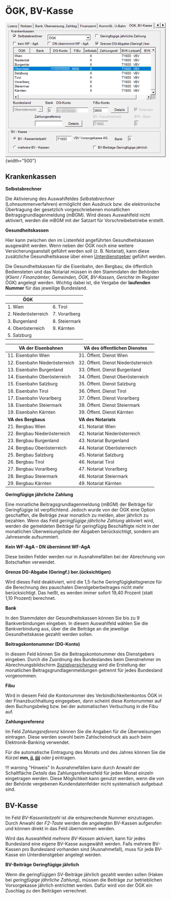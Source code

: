 # ÖGK, BV-Kasse

![Image](<img/image26.png>){width="500"}

## Krankenkassen

**Selbstabrechner** 

Die Aktivierung des Auswahlfeldes *Selbstabrechner* (Lohnsummenverfahren) ermöglicht den Ausdruck bzw. die elektronische Übertragung der gesetzlich vorgeschriebenen monatlichen Beitragsgrundlagenmeldung (mBGM). Wird dieses Auswahlfeld nicht aktiviert, werden die mBGM mit der Satzart für Vorschreibebetriebe erstellt.

**Gesundheitskassen**

Hier kann zwischen den im Listenfeld angeführten Gesundheitskassen ausgewählt werden. Wenn neben der ÖGK noch eine weitere Versicherungsanstalt geführt werden soll (z. B. Notariat), kann diese zusätzliche Gesundheitskasse über einen [Unterdienstgeber](../Unterdienstgeber.md) geführt werden.

Die Gesundheitskassen für die Eisenbahn, den Bergbau, die öffentlich Bediensteten und das Notariat müssen in den Stammdaten der Behörden (*Klient / Finanzämter, Gemeinden, ÖGK, BV-Kassen, Gerichte* im Register ÖGK) angelegt werden. Wichtig dabei ist, die Vergabe der **laufenden Nummer** für das jeweilige Bundesland.

| **ÖGK**              |                |
| -------------------- | -------------- |
| 1\. Wien             | 6\. Tirol      |
| 2\. Niederösterreich | 7\. Vorarlberg |
| 3\. Burgenland       | 8\. Steiermark |
| 4\. Oberösterreich   | 9\. Kärnten    |
| 5\. Salzburg         |


| VA der Eisenbahnen              | VA des öffentlichen Dienstes         |
| ------------------------------- | ------------------------------------ |
| 11\. Eisenbahn Wien             | 31\. Öffent. Dienst Wien             |
| 12\. Eisenbahn Niederösterreich | 32\. Öffent. Dienst Niederösterreich |
| 13\. Eisenbahn Burgenland       | 33\. Öffent. Dienst Burgenland       |
| 14\. Eisenbahn Oberösterreich   | 34\. Öffent. Dienst Oberösterreich   |
| 15\. Eisenbahn Salzburg         | 35\. Öffent. Dienst Salzburg         |
| 16\. Eisenbahn Tirol            | 36\. Öffent. Dienst Tirol            |
| 17\. Eisenbahn Vorarlberg       | 37\. Öffent. Dienst Vorarlberg       |
| 18\. Eisenbahn Steiermark       | 38\. Öffent. Dienst Steiermark       |
| 19\. Eisenbahn Kärnten          | 39\. Öffent. Dienst Kärnten          |
| **VA des Bergbaus**             | **VA des Notariats**                 |
| 21\. Bergbau Wien               | 41\. Notariat Wien                   |
| 22\. Bergbau Niederösterreich   | 42\. Notariat Niederösterreich       |
| 23\. Bergbau Burgenland         | 43\. Notariat Burgenland             |
| 24\. Bergbau Oberösterreich     | 44\. Notariat Oberösterreich         |
| 25\. Bergbau Salzburg           | 45\. Notariat Salzburg               |
| 26\. Bergbau Tirol              | 46\. Notariat Tirol                  |
| 27\. Bergbau Vorarlberg         | 47\. Notariat Vorarlberg             |
| 28\. Bergbau Steiermark         | 48\. Notariat Steiermark             |
| 29\. Bergbau Kärnten            | 49\. Notariat Kärnten                |

**Geringfügige jährliche Zahlung**

Eine monatliche Beitragsgrundlagenmeldung (mBGM) der Beiträge für Geringfügige ist verpflichtend. Jedoch wurde von der ÖGK eine Option geschaffen, die Beiträge zwar monatlich zu melden, aber jährlich zu bezahlen. Wenn das Feld *geringfügige jährliche Zahlung* aktiviert wird, werden die gemeldeten Beiträge für geringfügig Beschäftigte nicht in der monatlichen Überweisungsliste der Abgaben berücksichtigt, sondern am Jahresende aufsummiert.

**Kein WF-AgA – DN übernimmt WF-AgA**

Diese beiden Felder werden nur in Ausnahmefällen bei der Abrechnung von Botschaften verwendet.

**Grenze DG-Abgabe (Geringf.) ber.(ücksichtigen)**

Wird dieses Feld deaktiviert, wird die 1,5-fache Geringfügigkeitsgrenze für die Berechnung des pauschalen Dienstgeberbeitrages nicht mehr berücksichtigt. Das heißt, es werden immer sofort 19,40 Prozent (statt 1,10 Prozent) berechnet.

**Bank**

In den Stammdaten der Gesundheitskassen können Sie bis zu 9 Bankverbindungen eingeben. In diesem Auswahlfeld wählen Sie die Bankverbindung aus, über die die Beiträge an die jeweilige Gesundheitskasse gezahlt werden sollen.

**Beitragskontonummer (DG-Konto)**

In diesem Feld können Sie die Beitragskontonummer des Dienstgebers eingeben. Durch die Zuordnung des Bundeslandes beim Dienstnehmer im Abrechnungsbildschirm [*Sozialversicherung*](../../Abrechnungsbildschirme/Sozialversicherung.md) wird die Erstellung der monatlichen Beitragsgrundlagenmeldungen getrennt für jedes Bundesland vorgenommen.

**Fibu**

Wird in diesem Feld die Kontonummer des Verbindlichkeitenkontos ÖGK in der Finanzbuchhaltung eingegeben, dann scheint diese Kontonummer auf dem Buchungsbeleg bzw. bei der automatischen Verbuchung in die Fibu auf.

**Zahlungsreferenz**

Im Feld *Zahlungsreferenz* können Sie die Angaben für die Überweisungen eintragen. Diese werden sowohl beim Zahlscheindruck als auch beim Elektronik-Banking verwendet.

Für die automatische Eintragung des Monats und des Jahres können Sie die Kürzel **mm, jj, jjjj** oder **j** eintragen.

!!! warning "Hinweis"
    In Ausnahmefällen kann durch Anwahl der Schaltfläche *Details* das Zahlungsreferenzfeld für jeden Monat einzeln eingetragen werden. Diese Möglichkeit kann genutzt werden, wenn die von der Behörde vergebenen Kundendatenfelder nicht systematisch aufgebaut sind.

## BV-Kasse

Im Feld *BV-Kassenleitzahl* ist die entsprechende Nummer einzutragen. Durch Anwahl der *F2-Taste* werden die angelegten BV-Kassen aufgerufen und können direkt in das Feld übernommen werden.

Wird das Auswahlfeld *mehrere BV-Kassen* aktiviert, kann für jedes Bundesland eine eigene BV-Kasse ausgewählt werden. Falls mehrere BV-Kassen pro Bundesland vorhanden sind (Ausnahmefall), muss für jede BV-Kasse ein Unterdienstgeber angelegt werden.

**BV-Beiträge Geringfügige jährlich**

Wenn die geringfügigen SV-Beiträge jährlich gezahlt werden sollen (Haken bei *geringfügige jährliche Zahlung*), müssen die Beiträge zur betrieblichen Vorsorgekasse jährlich entrichtet werden. Dafür wird von der ÖGK ein Zuschlag zu den Beiträgen verrechnet.
